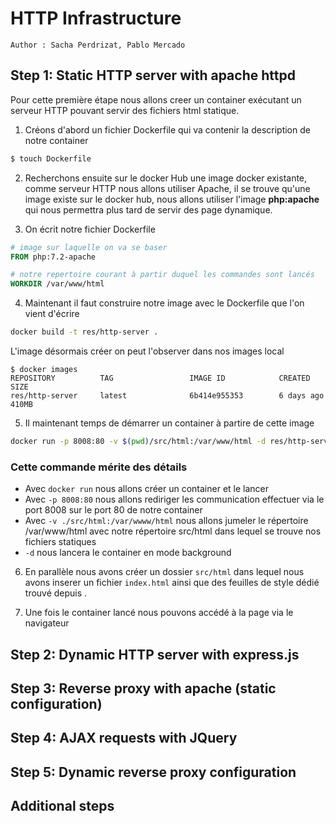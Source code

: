 # HTTP Infrastructure

```
Author : Sacha Perdrizat, Pablo Mercado
```

## Step 1: Static HTTP server with apache httpd

Pour cette première étape nous allons creer un container exécutant un serveur HTTP pouvant servir des fichiers html
statique.

1. Créons d'abord un fichier Dockerfile qui va contenir la description de notre container 

```bash
$ touch Dockerfile
```

2. Recherchons ensuite sur le docker Hub une image docker existante, comme serveur HTTP nous allons utiliser Apache, il se trouve qu'une image existe sur le docker hub, nous allons utiliser l'image **php:apache** qui nous permettra plus tard de servir des page dynamique.

[](https://hub.docker.com/_/php/)

3. On écrit notre fichier Dockerfile

```Dockerfile
# image sur laquelle on va se baser
FROM php:7.2-apache

# notre repertoire courant à partir duquel les commandes sont lancés
WORKDIR /var/www/html

```

4. Maintenant il faut construire notre image avec le Dockerfile que l'on vient d'écrire

```bash
docker build -t res/http-server .

```

L'image désormais créer on peut l'observer dans nos images local

```
$ docker images
REPOSITORY          TAG                 IMAGE ID            CREATED             SIZE
res/http-server     latest              6b414e955353        6 days ago          410MB
```

5. Il maintenant temps de démarrer un container à partire de cette image

```bash
docker run -p 8008:80 -v $(pwd)/src/html:/var/www/html -d res/http-server
```

###  Cette commande mérite des détails
 - Avec ``docker run`` nous allons créer un container et le lancer
 - Avec ``-p 8008:80`` nous allons rediriger les communication effectuer via le port 8008 sur le port 80 de notre container
 - Avec ``-v ./src/html:/var/wwww/html`` nous allons jumeler le répertoire /var/www/html avec notre répertoire src/html dans lequel se trouve nos fichiers statiques
- ``-d`` nous lancera le container en mode background

6. En parallèle nous avons créer un dossier ``src/html`` dans lequel nous avons inserer un fichier ``index.html`` ainsi que des feuilles de style dédié trouvé depuis [](https://getbootstrap.com/docs/4.4/examples/cover/).

7. Une fois le container lancé nous pouvons accédé à la page via le navigateur





## Step 2: Dynamic HTTP server with express.js

## Step 3: Reverse proxy with apache (static configuration)

## Step 4: AJAX requests with JQuery

## Step 5: Dynamic reverse proxy configuration

## Additional steps